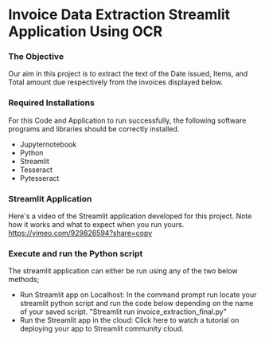 # Invoice Data Extraction Streamlit Application Using OCR

### The Objective
Our aim in this project is to extract the text of the Date issued, Items, and Total amount due respectively from the invoices displayed below.


### Required Installations
For this Code and Application to run successfully, the following software programs and libraries should be correctly installed.
* Jupyternotebook 
* Python
* Streamlit
* Tesseract
* Pytesseract

### Streamlit Application
Here's a video of the Streamlit application developed for this project. Note how it works and what to expect when you run yours. 
https://vimeo.com/929826594?share=copy 

### Execute and run the Python script
The streamlit application can either be run using any of the two below methods; 
* Run Streamlit app on Localhost: In the command prompt run locate your streamlit python script and run the code below depending on the name of your saved script. "Streamlit run invoice_extraction_final.py"
* Run the Streamlit app in the cloud: Click here to watch a tutorial on deploying your app to Streamlit community cloud.
